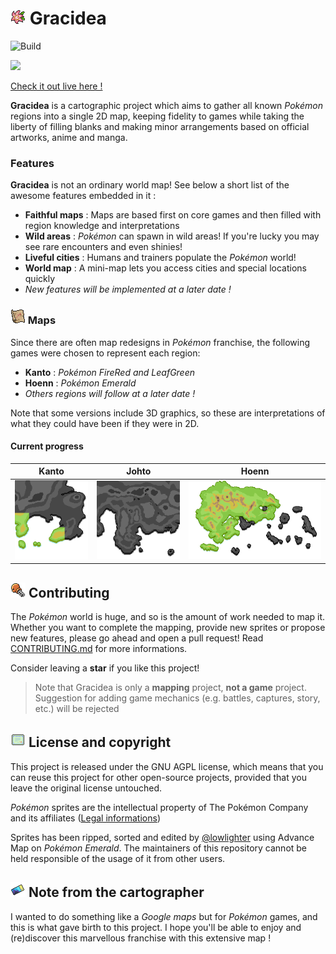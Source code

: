# ![](/client/static/copyrighted/imgs/icons/gracidea.png) Gracidea

![Build](https://github.com/lowlighter/gracidea/workflows/Build/badge.svg)

![](/.github/README/animated_map.gif)

[Check it out live here !](https://gracidea.deno.dev/)

**Gracidea** is a cartographic project which aims to gather all known *Pokémon* regions into a single 2D map, keeping fidelity to games while taking the liberty of filling blanks and making minor arrangements based on official artworks, anime and manga.

### Features

**Gracidea** is not an ordinary world map! See below a short list of the awesome features embedded in it :

* **Faithful maps** : Maps are based first on core games and then filled with region knowledge and interpretations
* **Wild areas** : *Pokémon* can spawn in wild areas! If you're lucky you may see rare encounters and even shinies!
* **Liveful cities** : Humans and trainers populate the *Pokémon* world!
* **World map** : A mini-map lets you access cities and special locations quickly
* *New features will be implemented at a later date !*

### ![](/client/static/copyrighted/imgs/icons/map.png) Maps

Since there are often map redesigns in *Pokémon* franchise, the following games were chosen to represent each region:
* **Kanto** : *Pokémon FireRed and LeafGreen*
* **Hoenn** : *Pokémon Emerald*
* *Others regions will follow at a later date !*

Note that some versions include 3D graphics, so these are interpretations of what they could have been if they were in 2D.

#### Current progress

| Kanto | Johto | Hoenn |
| :---: | :---: | :---: |
| ![Kanto](/client/static/copyrighted/imgs/regions/kanto.png) | ![Johto](/client/static/copyrighted/imgs/regions/johto.png) | ![Hoenn](/client/static/copyrighted/imgs/regions/hoenn.png) |

## ![](/client/static/copyrighted/imgs/icons/contribute.png) Contributing

The *Pokémon* world is huge, and so is the amount of work needed to map it. Whether you want to complete the mapping, provide new sprites or propose new features, please go ahead and open a pull request!
Read [CONTRIBUTING.md](/CONTRIBUTING.md) for more informations.

Consider leaving a **star** if you like this project!

> Note that Gracidea is only a **mapping** project, **not a game** project. Suggestion for adding game mechanics (e.g. battles, captures, story, etc.) will be rejected 

## ![](/client/static/copyrighted/imgs/icons/licenses.png) License and copyright

This project is released under the GNU AGPL license, which means that you can reuse this project for other open-source projects, provided that you leave the original license untouched.

*Pokémon* sprites are the intellectual property of The Pokémon Company and its affiliates ([Legal informations](https://www.pokemon.com/us/legal/))

Sprites has been ripped, sorted and edited by [@lowlighter](https://github.com/lowlighter/) using Advance Map on *Pokémon Emerald*.
The maintainers of this repository cannot be held responsible of the usage of it from other users.

## ![](/client/static/copyrighted/imgs/icons/note.png) Note from the cartographer

I wanted to do something like a *Google maps* but for *Pokémon* games, and this is what gave birth to this project.
I hope you'll be able to enjoy and (re)discover this marvellous franchise with this extensive map !
